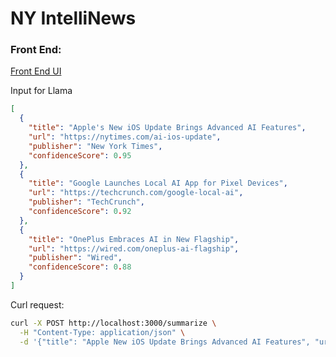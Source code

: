 # NY IntelliNews

### Front End:

[Front End UI](https://github.com/belanasaikiran/NYIntelliNews-UI)


Input for Llama
```json
[
  {
    "title": "Apple's New iOS Update Brings Advanced AI Features",
    "url": "https://nytimes.com/ai-ios-update",
    "publisher": "New York Times",
    "confidenceScore": 0.95
  },
  {
    "title": "Google Launches Local AI App for Pixel Devices",
    "url": "https://techcrunch.com/google-local-ai",
    "publisher": "TechCrunch",
    "confidenceScore": 0.92
  },
  {
    "title": "OnePlus Embraces AI in New Flagship",
    "url": "https://wired.com/oneplus-ai-flagship",
    "publisher": "Wired",
    "confidenceScore": 0.88
  }
]
```

Curl request:

```bash
curl -X POST http://localhost:3000/summarize \
  -H "Content-Type: application/json" \
  -d '{"title": "Apple New iOS Update Brings Advanced AI Features", "url": "https://nytimes.com/ai-ios-update", "publisher": "New York Times"}'

```
